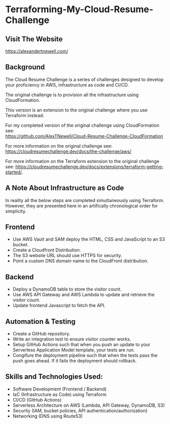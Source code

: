 # Terraforming-My-Cloud-Resume-Challenge

## Visit The Website
https://alexandertnewell.com/

## Background
The Cloud Resume Challenge is a series of challenges designed to develop your proficiency in AWS, infrastructure as code and CI/CD.

The original challenge is to provision all the infrastructure using CloudFormation.  

This version is an extension to the original challenge where you use Terraform instead. 

For my completed version of the original challenge using CloudFormation see:  
https://github.com/AlexTNewell/Cloud-Resume-Challenge-CloudFormation

For more information on the original challenge see:  
https://cloudresumechallenge.dev/docs/the-challenge/aws/

For more information on the Terraform extension to the original challenge see: 
https://cloudresumechallenge.dev/docs/extensions/terraform-getting-started/.

## A Note About Infrastructure as Code
In reality all the below steps are completed simultaneously using Terraform. However, they are presented here in an artifically chronological order for simplicity. 

## Frontend
- Use AWS Vault and SAM deploy the HTML, CSS and JavaScript to an S3 bucket.
- Create a Cloudfront Distribution.
- The S3 website URL should use HTTPS for security.
- Point a custom DNS domain name to the CloudFront distribution.

## Backend
- Deploy a DynamoDB table to store the visitor count.
- Use AWS API Gateway and AWS Lambda to update and retrieve the visitor count. 
- Update frontend Javascript to fetch the API.

## Automation & Testing
- Create a GitHub repository.
- Write an integration test to ensure visitor counter works.
- Setup GitHub Actions such that when you push an update to your Serverless Application Model template, your tests are run.
- Congifure the deployment pipeline such that when the tests pass the push goes ahead. If it fails the deployment should rollback. 

## Skills and Technologies Used:
- Software Development (Frontend / Backend)  
- IaC (Infrastructure as Code) using Terraform
- CI/CD (GitHub Actions)  
- Serverless Architecture on AWS (Lambda, API Gateway, DynamoDB, S3)  
- Security (IAM, bucket policies, API authentication/authorization)  
- Networking (DNS using Route53)

